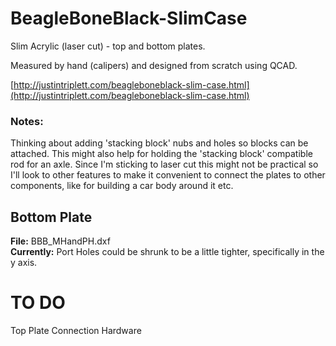 BeagleBoneBlack-SlimCase
========================
Slim Acrylic (laser cut) - top and bottom plates.
 
Measured by hand (calipers) and designed from scratch using QCAD.

[http://justintriplett.com/beagleboneblack-slim-case.html](http://justintriplett.com/beagleboneblack-slim-case.html)

### Notes: ###
Thinking about adding 'stacking block' nubs and holes so blocks can be attached. This might also help for holding the 'stacking block' compatible rod for an axle. Since I'm sticking to laser cut this might not be practical so I'll look to other features to make it convenient to connect the plates to other components, like for building a car body around it etc.  


## Bottom Plate ##
__File:__ BBB_MHandPH.dxf  
__Currently:__ Port Holes could be shrunk to be a little tighter, specifically in the y axis.


# TO DO #
Top Plate
Connection Hardware
